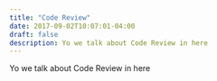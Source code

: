 ```yaml
---
title: "Code Review"
date: 2017-09-02T10:07:01-04:00
draft: false
description: Yo we talk about Code Review in here
---
```


Yo we talk about Code Review in here
